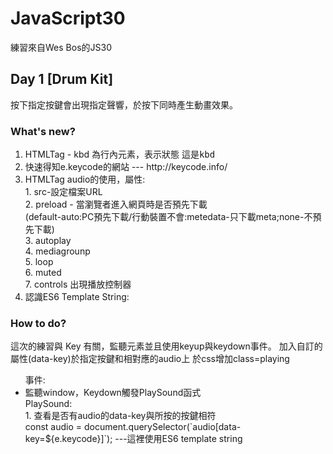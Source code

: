 # JavaScript30
練習來自Wes Bos的JS30

<h2>Day 1 [Drum Kit]</h2>
按下指定按鍵會出現指定聲響，於按下同時產生動畫效果。

<h3>What's new?</h3>
<ol>
  <li> HTMLTag - kbd 為行內元素，表示狀態 <kbd>這是kbd</kbd></li>
  <li> 快速得知e.keycode的網站 --- http://keycode.info/ </li>
  <li> HTMLTag audio的使用，屬性: 
        <br>1. src-設定檔案URL
        <br>2. preload - 當瀏覽者進入網頁時是否預先下載
                <br>(default-auto:PC預先下載/行動裝置不會:metedata-只下載meta;none-不預先下載)
        <br>3. autoplay
        <br>4. mediagrounp
        <br>5. loop
        <br>6. muted
        <br>7. controls 出現播放控制器
    <li>認識ES6 Template String:
      <br>
</ol>

<h3>How to do?</h3>
這次的練習與 Key 有關，監聽元素並且使用keyup與keydown事件。
加入自訂的屬性(data-key)於指定按鍵和相對應的audio上
於css增加class=playing
<ul>事件:
<li>監聽window，Keydown觸發PlaySound函式
  <br> PlaySound:
  <br> 1. 查看是否有audio的data-key與所按的按鍵相符
          <br>const audio = document.querySelector(`audio[data-key=${e.keycode}]`); ---這裡使用ES6 template string
</ul>
